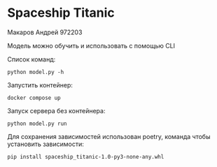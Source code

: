 # Spaceship Titanic

Макаров Андрей 972203

Модель можно обучить и использовать с помощью CLI

Список команд:

`python model.py -h`

Запустить контейнер:

`docker compose up`

Запуск сервера без контейнера:

`python model.py run`

Для сохранения зависимостей использован poetry, команда чтобы установить зависимости:

`pip install spaceship_titanic-1.0-py3-none-any.whl`